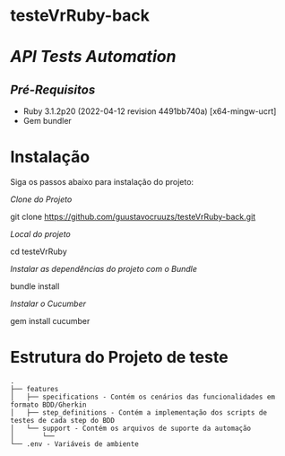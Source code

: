 # testeVrRuby-back

# *API Tests Automation*

## *Pré-Requisitos*
- Ruby 3.1.2p20 (2022-04-12 revision 4491bb740a) [x64-mingw-ucrt]
- Gem bundler

# Instalação

Siga os passos abaixo para instalação do projeto:

*Clone do Projeto*


git clone https://github.com/guustavocruuzs/testeVrRuby-back.git


*Local do projeto*

cd testeVrRuby


*Instalar as dependências do projeto com o Bundle*

bundle install


*Instalar o Cucumber*

gem install cucumber

# Estrutura do Projeto de teste

```tree
.
├── features
│   ├── specifications - Contém os cenários das funcionalidades em formato BDD/Gherkin
│   ├── step_definitions - Contém a implementação dos scripts de testes de cada step do BDD
│   └── support - Contém os arquivos de suporte da automação
│       └──
└── .env - Variáveis de ambiente
